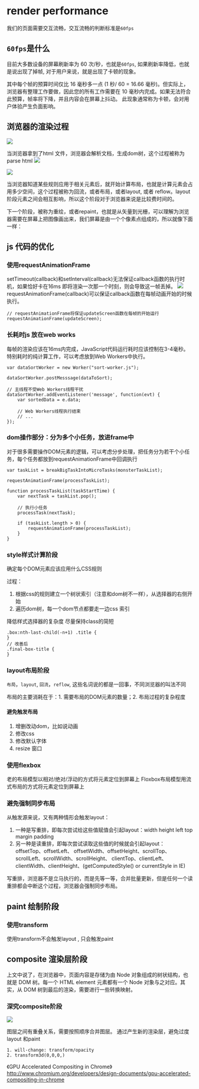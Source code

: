 
# render performance

我们的页面需要交互流畅，交互流畅的判断标准是`60fps`

## `60fps`是什么

目前大多数设备的屏幕刷新率为 60 次/秒，也就是`60fps`, 如果刷新率降低，也就是说出现了掉帧, 对于用户来说，就是出现了卡顿的现象。

其中每个帧的预算时间仅比 16 毫秒多一点 (1 秒/ 60 = 16.66 毫秒)。但实际上，浏览器有整理工作要做，因此您的所有工作需要在 10 毫秒内完成。如果无法符合此预算，帧率将下降，并且内容会在屏幕上抖动。 此现象通常称为卡顿，会对用户体验产生负面影响。

## 浏览器的渲染过程
![](https://developers.google.cn/web/fundamentals/performance/rendering/images/intro/frame-full.jpg)


当浏览器拿到了html 文件，浏览器会解析文档，生成dom树，这个过程被称为parse html
![](http://p8cyzbt5x.bkt.clouddn.com/UC20180619_170635.png)
 
![](http://p8cyzbt5x.bkt.clouddn.com/UC20180619_170653.png)

当浏览器知道某些规则应用于相关元素后，就开始计算布局，也就是计算元素会占用多少空间，这个过程被称为回流，或者布局，或者layout, 或者 reflow。layout阶段元素之间会相互影响，所以这个阶段对于浏览器来说是比较费时间的。

下一个阶段，被称为重绘，或者repaint，也就是从矢量到光栅，可以理解为浏览器需要在屏幕上把图像画出来，我们屏幕是由一个个像素点组成的，所以就像下面一样：


## js 代码的优化

### 使用requestAnimationFrame
setTimeout(callback)和setInterval(callback)无法保证callback函数的执行时机，如果恰好卡在16ms 即将渲染一次那一个时刻，则会导致这一帧丢掉。
![](http://p8cyzbt5x.bkt.clouddn.com/UC20180619_170807.png)
requestAnimationFrame(callback)可以保证callback函数在每帧动画开始的时候执行。

```
// requestAnimationFrame将保证updateScreen函数在每帧的开始运行
requestAnimationFrame(updateScreen);  
```

### 长耗时js 放在web works
每帧的渲染应该在16ms内完成，JavaScript代码运行耗时应该控制在3-4毫秒。
特别耗时的纯计算工作，可以考虑放到Web Workers中执行。
```
var dataSortWorker = new Worker("sort-worker.js");

dataSortWorker.postMesssage(dataToSort);

// 主线程不受Web Workers线程干扰
dataSortWorker.addEventListener('message', function(evt) {
    var sortedData = e.data;

    // Web Workers线程执行结束
    // ...
});    
```

### dom操作部分：分为多个小任务，放进frame中
对于很多需要操作DOM元素的逻辑，可以考虑分步处理，把任务分为若干个小任务，每个任务都放到requestAnimationFrame中回调执行
```
var taskList = breakBigTaskIntoMicroTasks(monsterTaskList);

requestAnimationFrame(processTaskList);

function processTaskList(taskStartTime) {
    var nextTask = taskList.pop();

    // 执行小任务
    processTask(nextTask);

    if (taskList.length > 0) {
        requestAnimationFrame(processTaskList);
    }
}     
```

### style样式计算阶段
确定每个DOM元素应该应用什么CSS规则

过程：
1. 根据css的规则建立一个树状索引（注意和dom树不一样），从选择器的右侧开始
2. 遍历dom树，每一个dom节点都要走一边css 索引


降低样式选择器的复杂度
尽量保持class的简短
```
.box:nth-last-child(-n+1) .title {
}
// 改善后
.final-box-title {
}    
```

### layout布局阶段

`布局`，`layout`, `回流`，`reflow`, 这些名词说的都是一回事，不同浏览器的叫法不同

布局的主要消耗在于：1. 需要布局的DOM元素的数量；2. 布局过程的复杂程度

#### 避免触发布局
1. 增删改动dom，比如说动画
2. 修改css
3. 修改默认字体
4.  resize 窗口

### 使用flexbox

老的布局模型以相对/绝对/浮动的方式将元素定位到屏幕上
Floxbox布局模型用流式布局的方式将元素定位到屏幕上

### 避免强制同步布局

从触发源来说，又有两种情形会触发layout：
1) 一种是写重排，即每次尝试给这些值赋值会引起layout：width height left top margin padding
2) 另一种是读重排，即每次尝试读取这些值的时候就会引起layout：offsetTop、offsetLeft、 offsetWidth、offsetHeight、scrollTop、scrollLeft、scrollWidth、scrollHeight、 clientTop、clientLeft、clientWidth、clientHeight、(getComputedStyle() or currentStyle in IE)

写重排，浏览器不是立马执行的，而是先等一等，合并批量更新，但是任何一个读重排都会中断这个过程，浏览器会强制同步布局。


## paint 绘制阶段

### 使用transform

使用transform不会触发layout , 只会触发paint 
 

 

## composite 渲染层阶段
上文中说了，在浏览器中，页面内容是存储为由 Node 对象组成的树状结构，也就是 DOM 树。每一个 HTML element 元素都有一个 Node 对象与之对应。其实，从 DOM 树到最后的渲染，需要进行一些转换映射。


### 深究composite阶段
![](http://p8cyzbt5x.bkt.clouddn.com/UC20180619_172713.png)





图层之间有重叠关系，需要按照顺序合并图层。
通过产生新的渲染层，避免过度layout 和paint 
 
 
 ```
 1. will-change: transform/opacity
 2. transform3d(0,0,0,)
 ```


《GPU Accelerated Compositing in Chrome》
http://www.chromium.org/developers/design-documents/gpu-accelerated-compositing-in-chrome